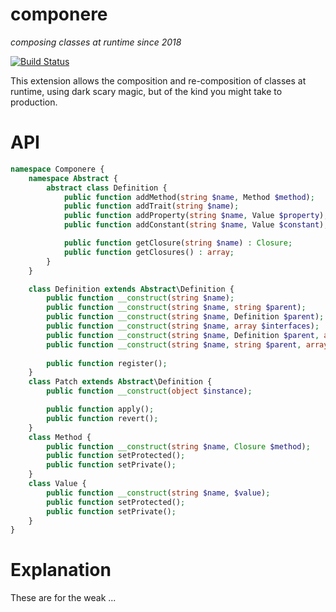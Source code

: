 componere
=========
*composing classes at runtime since 2018*

[![Build Status](https://travis-ci.org/krakjoe/componere.svg?branch=master)](https://travis-ci.org/krakjoe/componere)

This extension allows the composition and re-composition of classes at runtime, using dark scary magic, but of the kind you might take to production.

API
===

```php
namespace Componere {
	namespace Abstract {
		abstract class Definition {
			public function addMethod(string $name, Method $method);
			public function addTrait(string $name);
			public function addProperty(string $name, Value $property);
			public function addConstant(string $name, Value $constant);

			public function getClosure(string $name) : Closure;
			public function getClosures() : array;
		}
	}

	class Definition extends Abstract\Definition {
		public function __construct(string $name);
		public function __construct(string $name, string $parent);
		public function __construct(string $name, Definition $parent);
		public function __construct(string $name, array $interfaces);
		public function __construct(string $name, Definition $parent, array $interfaces);
		public function __construct(string $name, string $parent, array $interfaces);
 
		public function register();
	}
	class Patch extends Abstract\Definition {
		public function __construct(object $instance);

		public function apply();
		public function revert();
	}
	class Method {
		public function __construct(string $name, Closure $method);
		public function setProtected();
		public function setPrivate();
	}
	class Value {
		public function __construct(string $name, $value);
		public function setProtected();
		public function setPrivate();
	}
}
```

Explanation
===========

These are for the weak ...
